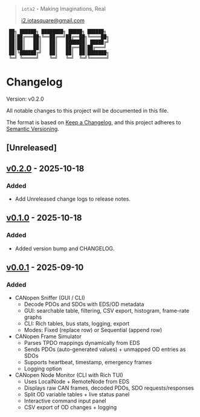 > `iota2` - Making Imaginations, Real
>
> <i2.iotasquare@gmail.com>


```
 ██╗ ██████╗ ████████╗ █████╗ ██████╗
 ██║██╔═══██╗╚══██╔══╝██╔══██╗╚════██╗
 ██║██║   ██║   ██║   ███████║ █████╔╝
 ██║██║   ██║   ██║   ██╔══██║██╔═══╝
 ██║╚██████╔╝   ██║   ██║  ██║███████╗
 ╚═╝ ╚═════╝    ╚═╝   ╚═╝  ╚═╝╚══════╝
```

# Changelog

Version: <!-- VERSION:START -->v0.2.0<!-- VERSION:END -->

All notable changes to this project will be documented in this file.

The format is based on [Keep a Changelog](https://keepachangelog.com/en/1.0.0/), and this project adheres to [Semantic Versioning](https://semver.org/spec/v2.0.0.html).

## [Unreleased]

## [v0.2.0] - 2025-10-18

### Added
- Add Unreleased change logs to release notes.

## [v0.1.0] - 2025-10-18

### Added
- Added version bump and CHANGELOG.

## [v0.0.1] - 2025-09-10
### Added
- CANopen Sniffer (GUI / CLI)
    - Decode PDOs and SDOs with EDS/OD metadata
    - GUI: searchable table, filtering, CSV export, histogram, frame-rate graphs
    - CLI: Rich tables, bus stats, logging, export
    - Modes: Fixed (replace row) or Sequential (append row)
- CANopen Frame Simulator
    - Parses TPDO mappings dynamically from EDS
    - Sends PDOs (auto-generated values) + unmapped OD entries as SDOs
    - Supports heartbeat, timestamp, emergency frames
    - Logging option
- CANopen Node Monitor (CLI with Rich TUI)
    - Uses LocalNode + RemoteNode from EDS
    - Displays raw CAN frames, decoded PDOs, SDO requests/responses
    - Split OD variable tables + live status panel
    - Interactive command input panel
    - CSV export of OD changes + logging

[v0.2.0]: https://github.com/iota2/CANopen-tools-suite/compare/v0.1.0...v0.2.0
[v0.1.0]: https://github.com/iota2/CANopen-tools-suite/compare/v0.0.1...v0.1.0
[v0.0.1]: https://github.com/iota2/CANopen-tools-suite/tree/v0.0.1
